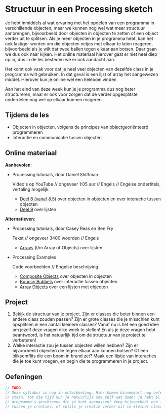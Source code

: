 # Structuur in een Processing sketch

Je hebt inmiddels al wat ervaring met het opdelen van een programma in verschillende objecten, maar we kunnen nog wel wat meer structuur aanbrengen, bijvoorbeeld door objecten in objecten te zetten of een object verder uit te splitsen. Als je meer objecten in je programma hebt, kan het ook lastiger worden om die objecten netjes met elkaar te laten reageren, bijvoorbeeld als je wilt dat twee ballen tegen elkaar aan botsen. Daar gaan we dus ook naar kijken. Het online materiaal hierover gaat er niet heel diep op in, dus in de les besteden we er ook aandacht aan. 

Het komt ook vaak voor dat je heel veel objecten van dezelfde class in je programma wilt gebruiken. In dat geval is een lijst of array het aangewezen middel. Hierover kun je online wel een heleboel vinden.

Aan het eind van deze week kun je je programma dus nog beter structureren, maar er ook voor zorgen dat de verder opgesplitste onderdelen nog wel op elkaar kunnen reageren.

## Tijdens de les

- Objecten in objecten, volgens de principes van objectgeoriënteerd programmeren
- Interactie en communicatie tussen objecten

## Online materiaal

**Aanbevolen**:

- Processing tutorials, door Daniel Shiffman

  Video's op YouTube // ongeveer 1:05 uur // Engels // Engelse ondertitels, vertaling mogelijk

  - [Deel 8 (vanaf 8.5)](https://www.youtube.com/watch?v=V7k5bFQbhG0&list=PLRqwX-V7Uu6bb7z2IJaTlzwzIg_5yvL4i&index=5) over objecten in objecten en over interactie tussen objecten
  - [Deel 9](https://www.youtube.com/playlist?list=PLRqwX-V7Uu6bO9RKxHObluh-aPgrrvb4a) over lijsten

**Alternatieven**:

- Processing tutorials, door Casey Reas en Ben Fry

  Tekst // ongeveer 3400 woorden // Engels

  - [Arrays](https://processing.org/tutorials/arrays) (t/m Array of Objects) over lijsten

- Processing Examples

  Code voorbeelden // Engelse beschrijving

  - [Composite Objects](https://processing.org/examples/compositeobjects.html) over objecten in objecten
  - [Bouncy Bubbels](https://processing.org/examples/bouncybubbles.html) over interactie tussen objecten
  - [Array Objects](https://processing.org/examples/arrayobjects.html) over een lijsten met objecten

## Project

1. Bekijk de structuur van je project. Zijn er classes die beter binnen een andere class zouden passen? Zijn er grote classes die je misschien kunt opsplitsen in een aantal kleinere classes? Vanaf nu is het een goed idee om jezelf deze vragen elke week te stellen! En als je deze vragen hebt beantwoord, is het natuurlijk tijd om de structuur van je project te verbeteren!
2. Welke interactie zou je tussen objecten willen hebben? Zijn er bijvoorbeeld objecten die tegen elkaar aan kunnen botsen? Of een bliksemflits die een boom in brand zet? Maak een lijstje van interacties die je toe kunt voegen, en begin die te programmeren in je project.

## Oefeningen

```java
// TODO
// Deze syllabus is nog in ontwikkeling. Hier komen binnenkort nog oefeningen te 
// staan. Tot die tijd kun je natuurlijk ook zelf wat doen: je hebt al verscheidene
// programma's geschreven die je kunt aanpassen! Voeg bijvoorbeel een interactie toe
// tussen je creaties, of splits je creatie verder uit in kleiner classes.
```
